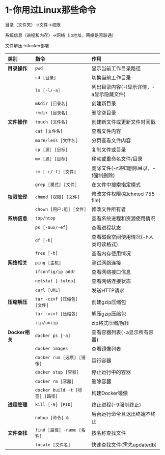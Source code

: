 # 1-你用过Linux那些命令

目录（文件夹）->文件->权限

系统信息（进程和内存）->网络（ip地址，网络是否联通）

文件解压->docker部署

| 类别           | 指令                            | 作用                                     |
| :------------- | :------------------------------ | :--------------------------------------- |
| **目录操作**   | `pwd`                           | 显示当前工作目录路径                     |
|                | `cd [目录]`                     | 切换当前工作目录                         |
|                | `ls [-l/-a]`                    | 列出目录内容(-l显示详情，-a显示隐藏文件) |
|                | `mkdir [目录名]`                | 创建新目录                               |
|                | `rmdir [目录名]`                | 删除空目录                               |
| **文件操作**   | `touch [文件名]`                | 创建新文件或更新文件时间戳               |
|                | `cat [文件名]`                  | 查看文件内容                             |
|                | `more/less [文件名]`            | 分页查看文件内容                         |
|                | `cp [源] [目标]`                | 复制文件或目录                           |
|                | `mv [源] [目标]`                | 移动或重命名文件/目录                    |
|                | `rm [-r/-f] [文件]`             | 删除文件(-r递归删除目录，-f强制删除)     |
|                | `grep [模式] [文件]`            | 在文件中搜索指定模式                     |
| **权限管理**   | `chmod [权限] [文件]`           | 修改文件权限(如chmod 755 file)           |
|                | `chown [用户:组] [文件]`        | 修改文件所有者                           |
| **系统信息**   | `top/htop`                      | 查看系统进程和资源使用情况               |
|                | `ps [-aux/-ef]`                 | 查看进程状态                             |
|                | `df [-h]`                       | 查看磁盘空间使用情况(-h人类可读格式)     |
|                | `free [-h]`                     | 查看内存使用情况                         |
| **网络相关**   | `ping [主机]`                   | 测试网络连接                             |
|                | `ifconfig/ip addr`              | 查看网络接口信息                         |
|                | `netstat [-tulnp]`              | 查看网络连接状态                         |
|                | `curl [URL]`                    | 发送HTTP请求                             |
| **压缩解压**   | `tar -czvf [压缩包] [文件]`     | 创建gzip压缩包                           |
|                | `tar -xzvf [压缩包]`            | 解压gzip压缩包                           |
|                | `zip/unzip`                     | zip格式压缩/解压                         |
| **Docker相关** | `docker ps [-a]`                | 查看容器列表(-a显示所有容器)             |
|                | `docker images`                 | 查看镜像列表                             |
|                | `docker run [选项] [镜像]`      | 运行容器                                 |
|                | `docker stop [容器]`            | 停止运行中的容器                         |
|                | `docker rm [容器]`              | 删除容器                                 |
|                | `docker build -t [标签] [路径]` | 构建Docker镜像                           |
| **进程管理**   | `kill [-9] [PID]`               | 终止进程(-9强制终止)                     |
|                | `nohup [命令] &`                | 后台运行命令且退出终端不终止             |
| **文件查找**   | `find [路径] -name [名称]`      | 按名称查找文件                           |
|                | `locate [文件名]`               | 快速查找文件(需先updatedb)               |